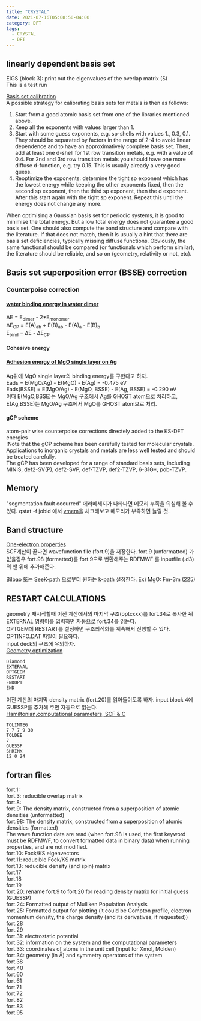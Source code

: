 ```yaml
---
title: "CRYSTAL"
date: 2021-07-16T05:08:50-04:00
category: DFT
tags:
  - CRYSTAL
  - DFT
---
```


## linearly dependent basis set ##
EIGS (block 3): print out the eigenvalues of the overlap matrix (S)  
                This is a test run  

[Basis set calibration](https://tutorials.crystalsolutions.eu/tutorial.html?td=metals&tf=index)  
A possible strategy for calibrating basis sets for metals is then as follows:  
1) Start from a good atomic basis set from one of the libraries mentioned above.  
2) Keep all the exponents with values larger than 1.  
3) Start with some guess exponents, e.g. sp-shells with values 1., 0.3, 0.1. They should be separated by factors in the range of 2-4 to avoid linear dependence and to have an approximatively complete basis set. Then, add at least one d-shell for 1st row transition metals, e.g. with a value of 0.4. For 2nd and 3rd row transition metals you should have one more diffuse d-function, e.g. try 0.15. This is usually already a very good guess.
4) Reoptimize the exponents: determine the tight sp exponent which has the lowest energy while keeping the other exponents fixed, then the second sp exponent, then the third sp exponent, then the d exponent. After this start again with the tight sp exponent. Repeat this until the energy does not change any more.  

When optimising a Gaussian basis set for periodic systems, it is good to minimise the total energy. But a low total energy does not guarantee a good basis set. One should also compute the band structure and compare with the literature. If that does not match, then it is usually a hint that there are basis set deficiencies, typically missing diffuse functions. Obviously, the same functional should be compared (or functionals which perform similar), the literature should be reliable, and so on (geometry, relativity or not, etc).  

## Basis set superposition error (BSSE) correction
### Counterpoise correction
#### [water binding energy in water dimer]((https://www.youtube.com/watch?v=zwDwOqtSmEQ))
ΔE = E<sub>dimer</sub> - 2*E<sub>monomer</sub>  
ΔE<sub>CP</sub> = E(A)<sub>ab</sub> + E(B)<sub>ab</sub> - E(A)<sub>a</sub> - E(B)<sub>b</sub>  
E<sub>bind</sub> = ΔE - ΔE<sub>CP</sub>

#### Cohesive energy

#### [Adhesion energy of MgO single layer on Ag](https://tutorials.crystalsolutions.eu/tutorial.html?td=interfaces&tf=inter_tut#Table_1)
Ag위에 MgO single layer의 binding energy를 구한다고 하자.  
Eads       = E(MgO/Ag) - E(MgO)       - E(Ag)  = -0.475 eV  
Eads(BSSE) = E(MgO/Ag) - E(MgO, BSSE) - E(Ag, BSSE)  = -0.290 eV  
이때 E(MgO,BSSE)는 MgO/Ag 구조에서 Ag를 GHOST atom으로 처리하고, E(Ag,BSSE)는 MgO/Ag 구조에서 MgO를 GHOST atom으로 처리.  

####  gCP scheme
atom-pair wise counterpoise corrections directely added to the KS-DFT energies  
!Note that the gCP scheme has been carefully tested for molecular crystals. Applications to inorganic crystals and metals are less well tested and should be treated carefully.  
The gCP has been developed for a range of standard basis sets, including MINIS, def2-SV(P), def2-SVP, def-TZVP, def2-TZVP, 6-31G*, pob-TZVP.  





## Memory
"segmentation fault occurred" 에러메세지가 나타나면 메모리 부족을 의심해 볼 수 있다. qstat -f jobid  에서 [vmem](https://unix.stackexchange.com/questions/167891/about-mem-and-vmem)을 체크해보고 메모리가 부족하면 늘릴 것.  

## Band structure
[One-electron properties](http://tutorials.crystalsolutions.eu/tutorial.html?td=properties&tf=properties_tut)  
SCF계산이 끝나면 wavefunction file (fort.9)을 저장한다. fort.9 (unformatted) 가 없을경우 fort.98 (formatted)를 fort.9으로 변환해주는 RDFMWF 를 inputfile (.d3)의 맨 위에 추가해준다.  


[Bilbao](https://www.cryst.ehu.es/cgi-bin/cryst/programs/nph-kv-list) 또는 [SeeK-path](https://www.materialscloud.org/work/tools/seekpath) 으로부터 원하는 k-path 설정한다.
Ex) MgO: Fm-3m (225)

## 

## RESTART CALCULATIONS

geometry 재시작할때 이전 계산에서의 마지막 구조(optcxxx)를 fort.34로 복사한 뒤 EXTERNAL 명령어를 입력하면 자동으로 fort.34를 읽는다.  
OPTGEM에 RESTART를 설정하면 구조최적화를 계속해서 진행할 수 있다. OPTINFO.DAT 파일이 필요하다.  
input deck의 구조에 유의하자.  
[Geometry optimization](http://tutorials.crystalsolutions.eu/tutorial.html?td=optgeom&tf=opt_tut)  
```
Diamond
EXTERNAL
OPTGEOM
RESTART
ENDOPT
END
```

이전 계산의 마지막 density matrix (fort.20)를 읽어들이도록 하자. input block 4에 GUESSP를 추가해 주면 자동으로 읽는다.  
[Hamiltonian,computational parameters, SCF & C](http://tutorials.crystalsolutions.eu/tutorial.html?td=hamil_scf&tf=hamil_scf_tut)  


```
TOLINTEG
7 7 7 9 30
TOLDEE
7
GUESSP
SHRINK
12 0 24
```




## fortran files
fort.1:   
fort.3: reducible overlap matrix  
fort.8:  
fort.9: The density matrix, constructed from a superposition of atomic densities (unformatted)  
fort.98: The density matrix, constructed from a superposition of atomic densities (formatted)  
The wave function data are read (when fort.98 is used, the first keyword must be RDFMWF, to convert formatted data in binary data) when running properties, and are not modified.  
fort.10: Fock/KS eigenvectors  
fort.11: reducible Fock/KS matrix  
fort.13: reducible density (and spin) matrix  
fort.17  
fort.18  
fort.19  
fort.20: rename fort.9 to fort.20 for reading density matrix for initial guess (GUESSP)  
fort.24: Formatted output of Mulliken Population Analysis  
fort.25: Formatted output for plotting (it could be Compton profile,   electron momentum density,  the charge density (and its derivatives, if requested))  
fort.28  
fort.29  
fort.31: electrostatic potential  
fort.32: information on the system and the computational parameters  
fort.33: coordinates of atoms in the unit cell (input for Xmol, Molden)  
fort.34: geometry (in Å) and symmetry operators of the system  
fort.38  
fort.40  
fort.60  
fort.61  
fort.71  
fort.72  
fort.82  
fort.83  
fort.95  

